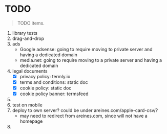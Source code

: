 # TODO

> TODO items.

1.  library tests
2.  drag-and-drop
3.  ads
    -   Google adsense: going to require moving to private server and having a dedicated domain
    -   media.net: going to require moving to a private server and having a dedicated domain
4.  legal documents
	-   [x] privacy policy: termly.io
	-   [x] terms and conditions: static doc
    -   [x] cookie policy: static doc   
    -   [x] cookie policy banner: termsfeed  
5.
6.  test on mobile
7.  deploy to own server? could be under areines.com/apple-card-csv/?
    -   may need to redirect from areines.com, since will not have a homepage
8. 
